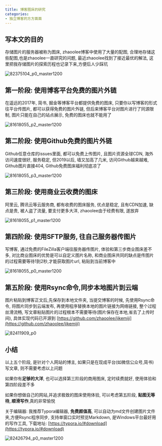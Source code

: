 ```yaml
---
title: 博客图床的研究
categories:
- 独立博客的方方面面
---
```




##  写本文的目的

存储图片的服务器被称为图床, zhaoolee博客中使用了大量的配图, 合理地存储这些配图,也是zhaoolee一直研究的问题, 最近zhaoolee找到了接近最优的解法, 这里把我存储图片的探索历程也记录下来,方便后人少踩坑

![82375104_p0_master1200](https://v2fy.com/asset/0i/jikemiji/jikemiji-md/kr-000051.assets/82375104_p0_master1200.jpg)



## 第一阶段: 使用博客平台免费的图片外链

在遥远的2017年, 简书, 掘金等博客平台都提供免费的图床, 只要你以写博客的形式往平台传图片, 都可以获得免费的图片外链, 但后来博客平台对图片进行了同源限制, 图片只能在自己的站点展示, 免费的图床也就不能用了

![81618055_p2_master1200](https://v2fy.com/asset/0i/jikemiji/jikemiji-md/kr-000051.assets/81618055_p2_master1200.jpg)



## 第二阶段: 使用Github免费的图片外链

Github任意仓库的issues里面, 都可以免费上传图片, 且图片资源全球CDN, 海外访问速度很好, 服务稳定, 但2019以后, 墙又加高了几米, 访问Github越来越难, Github图片直接404, Github免费图床福利彻底凉了



![81618055_p3_master1200](https://v2fy.com/asset/0i/jikemiji/jikemiji-md/kr-000051.assets/81618055_p3_master1200.jpg)



## 第三阶段: 使用商业云收费的图床

阿里云, 腾讯云等云服务商, 都有收费的图床服务, 优点是稳定, 且有CDN加速, 缺点是贵, 被人盗了流量, 要支付更多大洋, zhaoolee由于经费有限, 遂放弃

![81618055_p1_master1200](https://v2fy.com/asset/0i/jikemiji/jikemiji-md/kr-000051.assets/81618055_p1_master1200.jpg)

## 第四阶段: 使用SFTP服务, 往自己服务器传图片

写博客, 通过免费的FileZilla客户端往服务器传图片, 体验和第三步商业图床差不多, 对比商业图床的优势是可以自定义图片名称, 和商业图床共同的缺点是传图片的过程需要等待1到2秒,才能获取图片url, 粘贴到当前博客中

![81618055_p0_master1200](https://v2fy.com/asset/0i/jikemiji/jikemiji-md/kr-000051.assets/81618055_p0_master1200.jpg)



## 第五阶段: 使用Rsync命令,同步本地图片到云端

图片粘贴到博客正文后,先保存到本地文件夹, 当提交博客的时候, 先使用Rsync命令, 将图片同步到云端发布, 再使用程序替换本地的图片链接为网络链接, 整个过程丝滑流畅, 写文章粘贴图片的过程根本不需要等待(图片保存在本地,省去了上传时间), 具体实现代码已开源到 [https://github.com/zhaoolee/jikemiji](https://github.com/zhaoolee/jikemiji)


![82411909_p0](https://v2fy.com/asset/0i/jikemiji/jikemiji-md/kr-000051.assets/82411909_p0.png)



## 小结



以上五个阶段, 是针对个人网站的博主, 如果只是在现成平台(如微信公众号,简书)写文章, 则不需要考虑以上问题

如果你有**足够的大洋**, 也可以选择第三阶段的商用图床, 定时续费就好, 使用体验和第四阶段差不多

如果你想做自己的网站,并追求极致的图床使用体验, 可以考虑第五阶段, **贴图无等待, 顺滑写作**,真的非常愉悦

关于编辑器: 我推荐Typora编辑器, **免费颜值高**, 可以自动为md文件创建图片文件夹,方便Rsync程序同步, 支持单窗口实时预览Markdown, 是Windows平台最好用的写作工具, 下载地址: [https://typora.io/#download](https://typora.io/#download)


![82426794_p0_master1200](https://v2fy.com/asset/0i/jikemiji/jikemiji-md/kr-000051.assets/82426794_p0_master1200.jpg)




